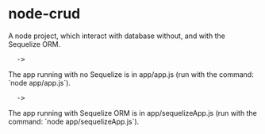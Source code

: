 # node-crud

A node project, which interact with database without, and with the Sequelize ORM. <br/>

<pre>  -> </pre>The app running with no Sequelize is in app/app.js (run with the command: `node app/app.js`). <br/> 
<pre>  -> </pre>The app running with Sequelize ORM is in app/sequelizeApp.js (run with the command: `node app/sequelizeApp.js`).
</pre>
